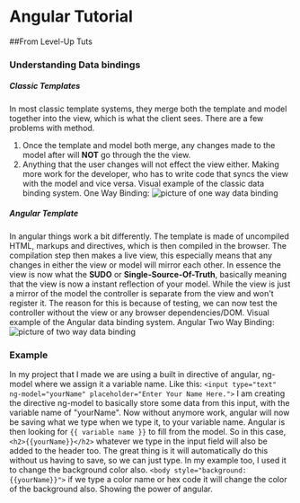 # Angular Tutorial 
##From Level-Up Tuts

### Understanding Data bindings
##### Classic Templates
In most classic template systems, they merge both the template and model together into the view, which is what the client sees. There are a few problems with method.
  1. Once the template and model both merge, any changes made to the model after will **NOT** go through the the view. 
  2. Anything that the user changes will not effect the view either. Making more work for the developer, who has to write code that syncs the view with the model and vice versa.
Visual example of the classic data binding system.
One Way Binding:
![picture of one way data binding](https://docs.angularjs.org/img/One_Way_Data_Binding.png "Classic Data Binding Diagram")

##### Angular Template
In angular things work a bit differently. The template is made of uncompiled HTML, markups and directives, which is then compiled in the browser. The compilation step then makes a live view, this especially means that any changes in either the view or model will mirror each other. In essence the view is now what the **SUDO** or **Single-Source-Of-Truth**, basically meaning that the view is now a instant reflection of your model. While the view is just a mirror of the model the controller is separate from the view and won't register it. The reason for this is because of testing, we can now test the controller without the view or any browser dependencies/DOM.
Visual example of the Angular data binding system.
Angular Two Way Binding:
![picture of two way data binding](https://docs.angularjs.org/img/Two_Way_Data_Binding.png "Angular Binding Diagram")

### Example
In my project that I made we are using a built in directive of angular, ng-model where we assign it a variable name. Like this: `<input type="text" ng-model="yourName" placeholder="Enter Your Name Here.">` I am creating the directive ng-model to basically store some data from this input, with the variable name of "yourName". Now without anymore work, angular will now be saving what we type when we type it, to your variable name. Angular is then looking for `{{ variable name }}` to fill from the model. So in this case, `<h2>{{yourName}}</h2>` whatever we type in the input field will also be added to the header too. The great thing is it will automatically do this without us having to save, so we can just type. In my example too, I used it to change the background color also. `<body style="background:{{yourName}}">` if we type a color name or hex code it will change the color of the background also. Showing the power of angular.